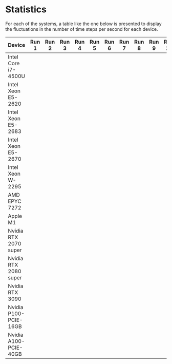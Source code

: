 # Statistics

For each of the systems, a table like the one below is presented to display the fluctuations in the number of time steps per second for each device.


| Device                | Run 1 | Run 2 | Run 3 | Run 4 | Run 5 | Run 6 | Run 7 | Run 8 | Run 9 | Run 10 | Avg.  |
|-----------------------|-------|-------|-------|-------|-------|-------|-------|-------|-------|--------|-------|
| Intel Core i7-4500U   |
| Intel Xeon E5-2620    |
| Intel Xeon E5-2683    |
| Intel Xeon E5-2670    |
| Intel Xeon W-2295     |
| AMD EPYC 7272         |
| Apple M1              |
| Nvidia RTX 2070 super |
| Nvidia RTX 2080 super | 
| Nvidia RTX 3090       |
| Nvidia P100-PCIE-16GB | 
| Nvidia A100-PCIE-40GB |
